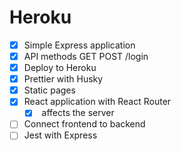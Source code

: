 Heroku
======

* [x] Simple Express application
* [x] API methods GET POST /login
* [x] Deploy to Heroku
* [x] Prettier with Husky
* [x] Static pages
* [x] React application with React Router
  * [x] <BrowserRouter /> affects the server
* [ ] Connect frontend to backend
* [ ] Jest with Express
